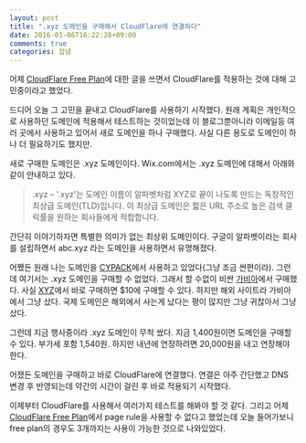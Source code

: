 ```yaml
---
layout: post
title: ".xyz 도메인을 구매해서 CloudFlare에 연결하다"
date: 2016-01-06T16:22:28+09:00
comments: true
categories: 잡념
---
```

어제 [CloudFlare Free Plan](/2016/01/05/cloudflare-free-plan/)에 대한 글을 쓰면서 CloudFlare를 적용하는 것에 대해 고민중이라고 했었다.

드디어 오늘 그 고민을 끝내고 CloudFlare를 사용하기 시작했다. 원래 계획은 개인적으로 사용하던 도메인에 적용해서 테스트하는 것이었는데 이 블로그뿐아니라 이메일등 여러 곳에서 사용하고 있어서 새로 도메인을 하나 구매했다. 사실 다른 용도로 도메인이 하나 더 필요하기도 했지만.

새로 구매한 도메인은 .xyz 도메인이다. Wix.com에서는 .xyz 도메인에 대해서 아래와 같이 안내하고 있다.

> .xyz – '.xyz'는 도메인 이름이 알파벳처럼 XYZ로 끝이 나도록 만드는 독창적인 최상급 도메인(TLD)입니다. 이 최상급 도메인은 짧은 URL 주소로 높은 검색 클릭률을 원하는 회사들에게 적합합니다.

간단히 이야기하자면 특별한 의미가 없는 최상위 도메인이다. 구글이 알파벳이라는 회사를 설립하면서 abc.xyz 라는 도메인을 사용하면서 유명해졌다.

어쨌든 원래 나는 도메인을 [CYPACK](cypack.com)에서 사용하고 있었다(그냥 조금 싼편이라). 그런데 여기서는 .xyz 도메인을 구매할 수 없었다. 그래서 할 수없이 비싼 [가비아](https://www.gabia.com/)에서 구매했다. 사실 [XYZ](https://gen.xyz/)에서 바로 구매하면 $10에 구매할 수 있다. 하지만 해외 사이트라 가비아에서 그냥 샀다. 국제 도메인은 해외에서 사는게 났다는 평이 많지만 그냥 귀찮아서 그냥 샀다.

그런데 지금 행사중이라 .xyz 도메인이 무척 쌌다. 지금 1,400원이면 도메인을 구매할 수 있다. 부가세 포함 1,540원. 하지만 내년에 연장하려면 20,000원을 내고 연장해야 한다.

어쟀든 도메인을 구매하고 바로 CloudFlare에 연결했다. 연결은 아주 간단했고 DNS 변경 후 반영되는데 약간의 시간이 걸린 후 바로 적용되기 시작했다.

이제부터 CloudFlare를 사용해서 여러가지 테스트를 해봐야 할 것 같다.
그리고 어제 [CloudFlare Free Plan](/2016/01/05/cloudflare-free-plan/)에서 page rule을 사용할 수 없다고 했었는데 오늘 들어가보니 free plan의 경우도 3개까지는 사용이 가능한 것으로 나와있었다.
